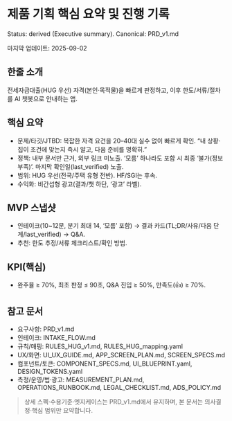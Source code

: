 # 제품 기획 핵심 요약 및 진행 기록
Status: derived (Executive summary). Canonical: PRD_v1.md

마지막 업데이트: 2025-09-02

## 한줄 소개
전세자금대출(HUG 우선) 자격(본인·목적물)을 빠르게 판정하고, 이후 한도/서류/절차를 AI 챗봇으로 안내하는 앱.

## 핵심 요약
- 문제/타깃/JTBD: 복잡한 자격 요건을 20–40대 실수 없이 빠르게 확인. “내 상황·집이 조건에 맞는지 즉시 알고, 다음 준비를 명확히.”
- 정책: 내부 문서만 근거, 외부 링크 미노출. ‘모름’ 하나라도 포함 시 최종 ‘불가(정보 부족)’. 마지막 확인일(last_verified) 노출.
- 범위: HUG 우선(전국/주택 유형 전반). HF/SGI는 후속.
- 수익화: 비간섭형 광고(결과/챗 하단, ‘광고’ 라벨).

## MVP 스냅샷
- 인테이크(10~12문, 분기 최대 14, ‘모름’ 포함) → 결과 카드(TL;DR/사유/다음 단계/last_verified) → Q&A.
- 추천: 한도 추정/서류 체크리스트/확인 방법.

## KPI(핵심)
- 완주율 ≥ 70%, 최초 판정 ≤ 90초, Q&A 진입 ≥ 50%, 만족도(👍) ≥ 70%.

## 참고 문서
- 요구사항: PRD_v1.md
- 인테이크: INTAKE_FLOW.md
- 규칙/매핑: RULES_HUG_v1.md, RULES_HUG_mapping.yaml
- UX/화면: UI_UX_GUIDE.md, APP_SCREEN_PLAN.md, SCREEN_SPECS.md
- 컴포넌트/토큰: COMPONENT_SPECS.md, UI_BLUEPRINT.yaml, DESIGN_TOKENS.yaml
- 측정/운영/법·광고: MEASUREMENT_PLAN.md, OPERATIONS_RUNBOOK.md, LEGAL_CHECKLIST.md, ADS_POLICY.md

> 상세 스펙·수용기준·엣지케이스는 PRD_v1.md에서 유지하며, 본 문서는 의사결정·핵심 범위만 요약합니다.
